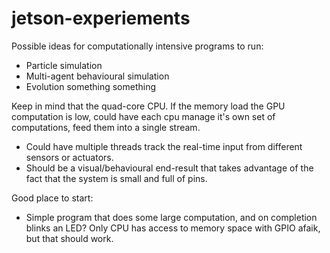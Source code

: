 # jetson-experiements

Possible ideas for computationally intensive programs to run:
- Particle simulation
- Multi-agent behavioural simulation
- Evolution something something

Keep in mind that the quad-core CPU. If the memory load the GPU computation is low, could have each cpu manage it's own set of computations, feed them into a single stream.
- Could have multiple threads track the real-time input from different sensors or actuators.
- Should be a visual/behavioural end-result that takes advantage of the fact that the system is small and full of pins.

Good place to start:
- Simple program that does some large computation, and on completion blinks an LED? Only CPU has access to memory space with GPIO afaik, but that should work.
